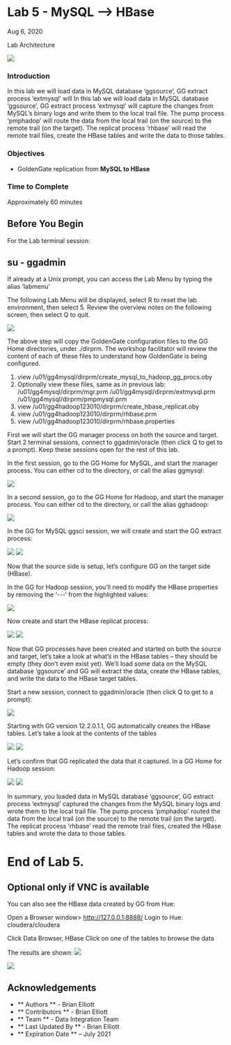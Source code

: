 # Lab 5 -   MySQL --> HBase
Aug 6, 2020

Lab Architecture

![](images/500/image501_1.png)


### Introduction
In this lab we will load data in MySQL database ‘ggsource’, GG extract process ‘extmysql’ will In this lab we will load data in MySQL database ‘ggsource’, GG extract process ‘extmysql’ will capture the changes from MySQL’s binary logs and write them to the local trail file. The pump process ‘pmphadop’ will route the data from the local trail (on the source) to the remote trail (on the target). The replicat
process ‘rhbase’ will read the remote trail files, create the HBase tables and write the data to those tables.

### Objectives
- GoldenGate replication from **MySQL to HBase**

### Time to Complete
Approximately 60 minutes


## Before You Begin
For the Lab terminal session:

su - ggadmin
-------
    
If already at a Unix prompt, you can access the Lab Menu by typing the alias ‘labmenu’

The following Lab Menu will be displayed, 
select R to reset the lab environment, then select 5.
Review the overview notes on the following screen, then select Q to quit. 

![](images/500/Lab5Menu.png)

The above step will copy the GoldenGate configuration files to the GG Home directories, under ./dirprm. The workshop facilitator will review the content of each of these files to understand how GoldenGate is being configured.

1)	view /u01/gg4mysql/dirprm/create_mysql_to_hadoop_gg_procs.oby
2)	Optionally view these files, same as in previous lab:
/u01/gg4mysql/dirprm/mgr.prm
/u01/gg4mysql/dirprm/extmysql.prm
/u01/gg4mysql/dirprm/pmpmysql.prm
3)	view /u01/gg4hadoop123010/dirprm/create_hbase_replicat.oby
4)	view /u01/gg4hadoop123010/dirprm/rhbase.prm
5)	view /u01/gg4hadoop123010/dirprm/rhbase.properties

First we will start the GG manager process on both the source and target. Start 2 terminal sessions, connect to ggadmin/oracle (then click Q to get to a prompt). Keep these sessions open for the rest of this lab.


In the first session, go to the GG Home for MySQL, and start the manager process. You can either cd to the directory, or call the alias ggmysql:

![](images/ALL/D2.png)

In a second session, go to the GG Home for Hadoop, and start the manager process. You can either cd to the directory, or call the alias gghadoop:

![](images/ALL/D3.png)

In the GG for MySQL ggsci session, we will create and start the GG extract process:

![](images/ALL/D4.png)
![](images/ALL/D5.png)


Now that the source side is setup, let’s configure GG on the target side (HBase).

In the GG for Hadoop session, you’ll need to modify the HBase properties by removing the ‘---‘ from the highlighted values:

![](images/ALL/D6.png)

Now create and start the HBase replicat process:

![](images/ALL/D7.png)
![](images/ALL/D8.png)

Now that GG processes have been created and started on both the source and target, let’s take a look at what’s in the HBase tables – they should be empty (they don’t even exist yet). We’ll load some data on the MySQL database ‘ggsource’ and GG will extract the data, create the HBase tables, and write the data to the HBase target tables.

Start a new session, connect to ggadmin/oracle (then click Q to get to a prompt):

![](images/ALL/D9.png)

Starting with GG version 12.2.0.1.1, GG automatically creates the HBase tables. Let’s take a look at the contents of the tables

![](images/ALL/D10.png)
![](images/ALL/D11.png)


Let’s confirm that GG replicated the data that it captured. In a GG Home for Hadoop session:

![](images/ALL/D12.png)
![](images/ALL/D13.png)


In summary, you loaded data in MySQL database ‘ggsource’, GG extract process ‘extmysql’ captured the changes from the MySQL binary logs and wrote them to the local trail file. The pump process
‘pmphadop’ routed the data from the local trail (on the source) to the remote trail (on the target). The replicat process ‘rhbase’ read the remote trail files, created the HBase tables and wrote the data to those tables.

# End of Lab 5.
## Optional only if VNC is available

You can also see the HBase data created by GG from Hue:

Open a Browser window> http://127.0.0.1:8888/ Login to Hue: cloudera/cloudera


Click Data Browser, HBase
Click on one of the tables to browse the data

The results are shown:
![](images/500/image5xx_1.png)

![](images/500/image5xx_1.png)





## Acknowledgements

 - ** Authors ** - Brian Elliott
 - ** Contributors ** - Brian Elliott
 - ** Team ** - Data Integration Team
 - ** Last Updated By ** - Brian Elliott
 - ** Expiration Date ** – July 2021
